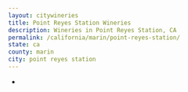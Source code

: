 ```yaml
---
layout: citywineries
title: Point Reyes Station Wineries
description: Wineries in Point Reyes Station, CA
permalink: /california/marin/point-reyes-station/
state: ca
county: marin
city: point reyes station
---
```

-
